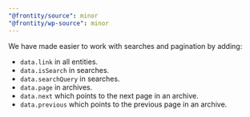 ```yaml
---
"@frontity/source": minor
"@frontity/wp-source": minor
---
```


We have made easier to work with searches and pagination by adding:

- `data.link` in all entities.
- `data.isSearch` in searches.
- `data.searchQuery` in searches.
- `data.page` in archives.
- `data.next` which points to the next page in an archive.
- `data.previous` which points to the previous page in an archive.
